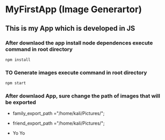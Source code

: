 # MyFirstApp (Image Generartor)
## This is my App which is developed in JS

### After downlaod the app install node dependences execute command in root directory
```
npm install
```

### TO Generate images  execute command in root directory
```
npm start
```

### After downlaod App, sure change the path of images that will be exported

- family_export_path ="/home/kali/Pictures/";
- friend_export_path ="/home/kali/Pictures/";

- Yo Yo



